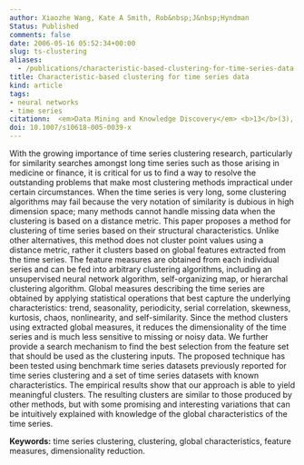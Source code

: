 ```yaml
---
author: Xiaozhe Wang, Kate A Smith, Rob&nbsp;J&nbsp;Hyndman
Status: Published
comments: false
date: 2006-05-16 05:52:34+00:00
slug: ts-clustering
aliases:
  - /publications/characteristic-based-clustering-for-time-series-data
title: Characteristic-based clustering for time series data
kind: article
tags:
- neural networks
- time series
citationn:  <em>Data Mining and Knowledge Discovery</em> <b>13</b>(3), 335-364
doi: 10.1007/s10618-005-0039-x
---
```



With the growing importance of time series clustering research, particularly for similarity searches amongst long time series such as those arising in medicine or finance, it is critical for us to find a way to resolve the outstanding problems that make most clustering methods impractical under certain circumstances. When the time series is very long, some clustering algorithms may fail because the very notation of similarity is dubious in high dimension space; many methods cannot handle missing data when the clustering is based on a distance metric. This paper proposes a method for clustering of time series based on their structural characteristics. Unlike other alternatives, this method does not cluster point values using a distance metric, rather it clusters based on global features extracted from the time series. The feature measures are obtained from each individual series and can be fed into arbitrary clustering algorithms, including an unsupervised neural network algorithm, self-organizing map, or hierarchal clustering algorithm. Global measures describing the time series are obtained by applying statistical operations that best capture the underlying characteristics: trend, seasonality, periodicity, serial correlation, skewness, kurtosis, chaos, nonlinearity, and self-similarity. Since the method clusters using extracted global measures, it reduces the dimensionality of the time series and is much less sensitive to missing or noisy data. We further provide a search mechanism to find the best selection from the feature set that should be used as the clustering inputs. The proposed technique has been tested using benchmark time series datasets previously reported for time series clustering and a set of time series datasets with known characteristics. The empirical results show that our approach is able to yield meaningful clusters. The resulting clusters are similar to those produced by other methods, but with some promising and interesting variations that can be intuitively explained with knowledge of the global characteristics of the time series.

**Keywords:** time series clustering, clustering, global characteristics, feature measures, dimensionality reduction.


